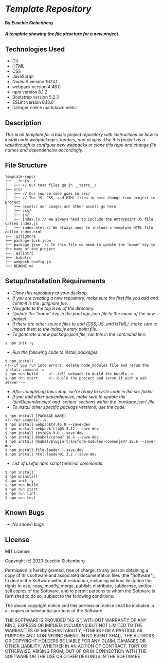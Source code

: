 # _Template Repository_

#### By _**Eusebie Siebenberg**_

#### _A template showing the file structure for a new project._

## Technologies Used

* Git
* HTML
* CSS
* JavaScript
* NodeJS version 16.13.1
* webpack version 4.46.0
* npm version 8.1.2
* Bootstrap version 5.2.3
* ESLint version 8.18.0
* Dillinger online markdown editor

## Description

_This is an template for a basic project repository with instructions on how to install node webpackages, loaders, and plugins. Use this project as a walkthrough to configure new webpacks or clone this repo and change file names and dependencies accordingly._
## File Structure
```
template-repo/
├── __tests__/
│   ├── // Our test files go in __tests__/
├── src/
│   ├── // Our source code goes in src/
│   ├── // The JS, CSS, and HTML files in here change from project to project
│   ├── assets/ our images and other assets go here
│   ├── css/
│   ├── js/
│   ├── index.js // We always need to include the entrypoint JS file called index.js
│   └── index.html // We always need to include a template HTML file called index.html
├── .gitignore
├── package-lock.json
├── package.json  // In this file we need to update the "name" key to the name of the project
├── .eslintrc
├── .babelrc
├── webpack.config.js
└── README.md
```


## Setup/Installation Requirements

* _Clone this repository to your desktop._
* _If you are creating a new repository, make sure the first file you add and commit is the .gitignore file._
* _Navigate to the top level of the directory._
* _Update the "name" key in the package.json file to the name of the new project_
* _If there are other source files to add (CSS, JS, and HTML), make sure to import them to the index.js entry point file._
* _To generate a new package.json file, run this in the command line:_
```
$ npm init -y
```
* _Run the following code to install packages:_
```
$ npm install
<!--if you run into errors, delete node_modules file and rerun the install command-->
$ npm run build     <!--tell webpack to build the bundle-->
$ npm run start     <!--build the project and serve it with a web server-->
```
* _After completing this setup, we're ready to write code in the src folder._
* _If you add other dependencies, make sure to update the 'devDependencies' and 'scripts' sections within the 'package.json' file._
* _To install other specific package versions, use the code:_

```
$ npm install [PACKAGE-NAME]
<!--for example:-->
$ npm install webpack@4.46.0 --save-dev 
$ npm install webpack-cli@3.3.12 --save-dev
$ npm install jest@24.9.0 --save-dev
$ npm install @babel/core@7.18.6 --save-dev
$ npm install @babel/plugin-transform-modules-commonjs@7.18.6 --save-dev
$ npm install file-loader --save-dev
$ npm install html-loader@1.3.2 --save-dev
```

* _List of useful npm script terminal commands:_
```
$ npm install
$ npm uninstall
$ npm init -y
$ npm run build
$ npm run start
$ npm run lint
$ npm run test
```


## Known Bugs

* _No known bugs_

## License

MIT License

Copyright (c) 2023 Eusebie Siebenberg

Permission is hereby granted, free of charge, to any person obtaining a copy
of this software and associated documentation files (the "Software"), to deal
in the Software without restriction, including without limitation the rights
to use, copy, modify, merge, publish, distribute, sublicense, and/or sell
copies of the Software, and to permit persons to whom the Software is
furnished to do so, subject to the following conditions:

The above copyright notice and this permission notice shall be included in all
copies or substantial portions of the Software.

THE SOFTWARE IS PROVIDED "AS IS", WITHOUT WARRANTY OF ANY KIND, EXPRESS OR
IMPLIED, INCLUDING BUT NOT LIMITED TO THE WARRANTIES OF MERCHANTABILITY,
FITNESS FOR A PARTICULAR PURPOSE AND NONINFRINGEMENT. IN NO EVENT SHALL THE
AUTHORS OR COPYRIGHT HOLDERS BE LIABLE FOR ANY CLAIM, DAMAGES OR OTHER
LIABILITY, WHETHER IN AN ACTION OF CONTRACT, TORT OR OTHERWISE, ARISING FROM,
OUT OF OR IN CONNECTION WITH THE SOFTWARE OR THE USE OR OTHER DEALINGS IN THE
SOFTWARE.